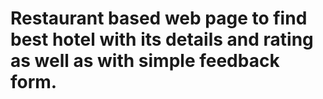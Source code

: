 # Restaurant based web page to find best hotel with its details and rating as well as with simple feedback form.
